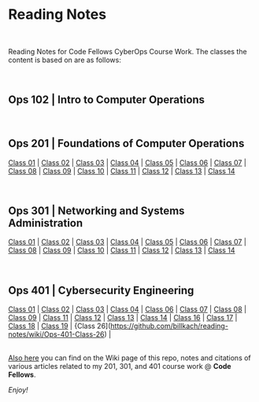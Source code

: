 # Reading Notes

<br>

Reading Notes for Code Fellows CyberOps Course Work.
The classes the content is based on are as follows:

<br>

## Ops 102 | Intro to Computer Operations
<br>

## Ops 201 | Foundations of Computer Operations
[Class 01](https://github.com/billkach/reading-notes/wiki/Ops-201---Class-01) | [Class 02](https://github.com/billkach/reading-notes/wiki/Ops-201---Class-02) | 
[Class 03](https://github.com/billkach/reading-notes/wiki/Ops-201---Class-03) | [Class 04](https://github.com/billkach/reading-notes/wiki/Ops-201---Class-04) | 
[Class 05](https://github.com/billkach/reading-notes/wiki/Ops-201---Class-05) | [Class 06](https://github.com/billkach/reading-notes/wiki/Ops-201---Class-06) | 
[Class 07](https://github.com/billkach/reading-notes/wiki/Ops-201---Class-07) | [Class 08](https://github.com/billkach/reading-notes/wiki/Ops-201---Class-08) | 
[Class 09](https://github.com/billkach/reading-notes/wiki/Ops-201---Class-09) | [Class 10](https://github.com/billkach/reading-notes/wiki/Ops-201---Class-10) |
[Class 11](https://github.com/billkach/reading-notes/wiki/Ops-201---Class-11) | [Class 12](https://github.com/billkach/reading-notes/wiki/Ops-201---Class-12) | 
[Class 13](https://github.com/billkach/reading-notes/wiki/Ops-201---Class-13) | [Class 14](https://github.com/billkach/reading-notes/wiki/Ops-201---Class-14)

<br>

## Ops 301 | Networking and Systems Administration
[Class 01](https://github.com/billkach/reading-notes/wiki/Ops-301---Class-01) | [Class 02](https://github.com/billkach/reading-notes/wiki/Ops-301---Class-02) | 
[Class 03](https://github.com/billkach/reading-notes/wiki/Ops-301---Class-03) | [Class 04](https://github.com/billkach/reading-notes/wiki/Ops-301---Class-04) | 
[Class 05](https://github.com/billkach/reading-notes/wiki/Ops-301---Class-05) | [Class 06](https://github.com/billkach/reading-notes/wiki/Ops-301---Class-06) | 
[Class 07](https://github.com/billkach/reading-notes/wiki/Ops-301---Class-07) | [Class 08](https://github.com/billkach/reading-notes/wiki/Ops-301---Class-08) | 
[Class 09](https://github.com/billkach/reading-notes/wiki/Ops-301---Class-09) | [Class 10](https://github.com/billkach/reading-notes/wiki/Ops-301---Class-10) | 
[Class 11](https://github.com/billkach/reading-notes/wiki/Ops-301---Class-11) | [Class 12](https://github.com/billkach/reading-notes/wiki/Ops-301---Class-12) | 
[Class 13](https://github.com/billkach/reading-notes/wiki/Ops-301---Class-13) | [Class 14](https://github.com/billkach/reading-notes/wiki/Ops-301---Class-14)

<br>

## Ops 401 | Cybersecurity Engineering
[Class 01](https://github.com/billkach/reading-notes/wiki/Ops-401-Class-01) | [Class 02](https://github.com/billkach/reading-notes/wiki/Ops-401-Class-02) |
[Class 03](https://github.com/billkach/reading-notes/wiki/Ops-401-Class-03) | [Class 04](https://github.com/billkach/reading-notes/wiki/Ops-401-Class-04) |
[Class 06](https://github.com/billkach/reading-notes/wiki/Ops-401-Class-06) | [Class 07](https://github.com/billkach/reading-notes/wiki/Ops-401-Class-07) |
[Class 08](https://github.com/billkach/reading-notes/wiki/Ops-401-Class-08) | [Class 09](https://github.com/billkach/reading-notes/wiki/Ops-401-Class-09) |
[Class 11](https://github.com/billkach/reading-notes/wiki/Ops-401-Class-11) | [Class 12](https://github.com/billkach/reading-notes/wiki/Ops-401-Class-12) |
[Class 13](https://github.com/billkach/reading-notes/wiki/Ops-401-Class-13) | [Class 14](https://github.com/billkach/reading-notes/wiki/Ops-401-Class-14) |
[Class 16](https://github.com/billkach/reading-notes/wiki/Ops-401-Class-16) | [Class 17](https://github.com/billkach/reading-notes/wiki/Ops-401-Class-17) |
[Class 18](https://github.com/billkach/reading-notes/wiki/Ops-401-Class-18) | [Class 19](https://github.com/billkach/reading-notes/wiki/Ops-401-Class-19) |
{Class 26](https://github.com/billkach/reading-notes/wiki/Ops-401-Class-26) |
<br>
<br>


[Also here](https://github.com/billkach/reading-notes/wiki) you can find on the Wiki page of this repo, notes and citations of various articles related to my 201, 301, and 401 course work @ **Code Fellows**.

_Enjoy!_
